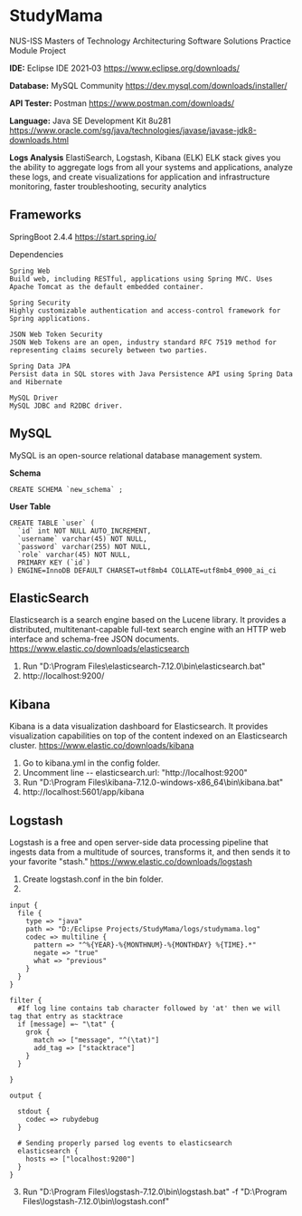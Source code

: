# StudyMama
NUS-ISS Masters of Technology
Architecturing Software Solutions
Practice Module Project

**IDE:** Eclipse IDE 2021‑03 https://www.eclipse.org/downloads/

**Database:**  MySQL Community https://dev.mysql.com/downloads/installer/

**API Tester:** Postman https://www.postman.com/downloads/

**Language:** Java SE Development Kit 8u281 https://www.oracle.com/sg/java/technologies/javase/javase-jdk8-downloads.html

**Logs Analysis**
ElastiSearch, Logstash, Kibana (ELK)
ELK stack gives you the ability to aggregate logs from all your systems and applications, analyze these logs, and create visualizations for application and infrastructure monitoring, faster troubleshooting, security analytics

Frameworks
-
SpringBoot 2.4.4
https://start.spring.io/

Dependencies
```
Spring Web
Build web, including RESTful, applications using Spring MVC. Uses Apache Tomcat as the default embedded container.

Spring Security
Highly customizable authentication and access-control framework for Spring applications.

JSON Web Token Security
JSON Web Tokens are an open, industry standard RFC 7519 method for representing claims securely between two parties.

Spring Data JPA
Persist data in SQL stores with Java Persistence API using Spring Data and Hibernate

MySQL Driver
MySQL JDBC and R2DBC driver.
```

MySQL
-
MySQL is an open-source relational database management system.

**Schema**
```
CREATE SCHEMA `new_schema` ;
```

**User Table**
```
CREATE TABLE `user` (
  `id` int NOT NULL AUTO_INCREMENT,
  `username` varchar(45) NOT NULL,
  `password` varchar(255) NOT NULL,
  `role` varchar(45) NOT NULL,
  PRIMARY KEY (`id`)
) ENGINE=InnoDB DEFAULT CHARSET=utf8mb4 COLLATE=utf8mb4_0900_ai_ci
```

ElasticSearch
-
Elasticsearch is a search engine based on the Lucene library. It provides a distributed, multitenant-capable full-text search engine with an HTTP web interface and schema-free JSON documents.
https://www.elastic.co/downloads/elasticsearch

1. Run "D:\Program Files\elasticsearch-7.12.0\bin\elasticsearch.bat"
2. http://localhost:9200/

Kibana
-
Kibana is a data visualization dashboard for Elasticsearch. It provides visualization capabilities on top of the content indexed on an Elasticsearch cluster.
https://www.elastic.co/downloads/kibana

1. Go to kibana.yml in the config folder.
2. Uncomment line -- elasticsearch.url: "http://localhost:9200"
3. Run "D:\Program Files\kibana-7.12.0-windows-x86_64\bin\kibana.bat"
4. http://localhost:5601/app/kibana

Logstash
-
Logstash is a free and open server-side data processing pipeline that ingests data from a multitude of sources, transforms it, and then sends it to your favorite "stash."
https://www.elastic.co/downloads/logstash

1. Create logstash.conf in the bin folder.
2.

```
input {
  file {
    type => "java"
    path => "D:/Eclipse Projects/StudyMama/logs/studymama.log"
    codec => multiline {
      pattern => "^%{YEAR}-%{MONTHNUM}-%{MONTHDAY} %{TIME}.*"
      negate => "true"
      what => "previous"
    }
  }
}
 
filter {
  #If log line contains tab character followed by 'at' then we will tag that entry as stacktrace
  if [message] =~ "\tat" {
    grok {
      match => ["message", "^(\tat)"]
      add_tag => ["stacktrace"]
    }
  }
 
}
 
output {
   
  stdout {
    codec => rubydebug
  }
 
  # Sending properly parsed log events to elasticsearch
  elasticsearch {
    hosts => ["localhost:9200"]
  }
}
```
3. Run "D:\Program Files\logstash-7.12.0\bin\logstash.bat" -f "D:\Program Files\logstash-7.12.0\bin\logstash.conf"